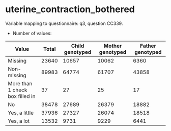 # uterine_contraction_bothered
Variable mapping to questionnaire: q3, question CC339.
- Number of values:

| Value | Total | Child genotyped | Mother genotyped | Father genotyped |
| ----- | ----- | --------------- | ---------------- | ---------------- |
| Missing | 23640 | 10657 | 10062 | 6360 |
| Non-missing | 89983 | 64774 | 61707 | 43858 |
| More than 1 check box filled in | 37 | 27 | 25 |17 |
| No | 38478 | 27689 | 26379 |18882 |
| Yes, a little | 37936 | 27327 | 26074 |18518 |
| Yes, a lot | 13532 | 9731 | 9229 |6441 |




